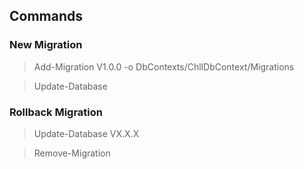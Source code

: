 ## Commands

### New Migration
> Add-Migration V1.0.0 -o DbContexts/ChllDbContext/Migrations

> Update-Database

### Rollback Migration
> Update-Database VX.X.X

> Remove-Migration